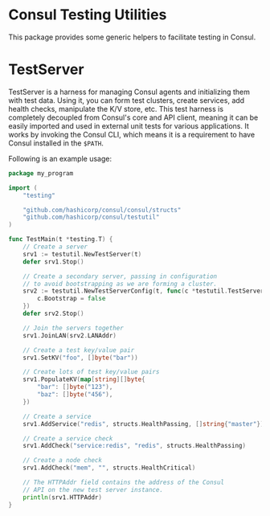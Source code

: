 Consul Testing Utilities
========================

This package provides some generic helpers to facilitate testing in Consul.

TestServer
==========

TestServer is a harness for managing Consul agents and initializing them with
test data. Using it, you can form test clusters, create services, add health
checks, manipulate the K/V store, etc. This test harness is completely decoupled
from Consul's core and API client, meaning it can be easily imported and used in
external unit tests for various applications. It works by invoking the Consul
CLI, which means it is a requirement to have Consul installed in the `$PATH`.

Following is an example usage:

```go
package my_program

import (
	"testing"

	"github.com/hashicorp/consul/consul/structs"
	"github.com/hashicorp/consul/testutil"
)

func TestMain(t *testing.T) {
	// Create a server
	srv1 := testutil.NewTestServer(t)
	defer srv1.Stop()

	// Create a secondary server, passing in configuration
	// to avoid bootstrapping as we are forming a cluster.
	srv2 := testutil.NewTestServerConfig(t, func(c *testutil.TestServerConfig) {
		c.Bootstrap = false
	})
	defer srv2.Stop()

	// Join the servers together
	srv1.JoinLAN(srv2.LANAddr)

	// Create a test key/value pair
	srv1.SetKV("foo", []byte("bar"))

	// Create lots of test key/value pairs
	srv1.PopulateKV(map[string][]byte{
		"bar": []byte("123"),
		"baz": []byte("456"),
	})

	// Create a service
	srv1.AddService("redis", structs.HealthPassing, []string{"master"})

	// Create a service check
	srv1.AddCheck("service:redis", "redis", structs.HealthPassing)

	// Create a node check
	srv1.AddCheck("mem", "", structs.HealthCritical)

	// The HTTPAddr field contains the address of the Consul
	// API on the new test server instance.
	println(srv1.HTTPAddr)
}
```
